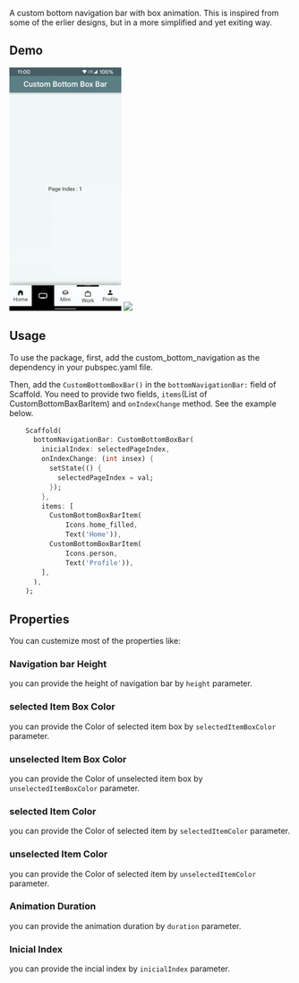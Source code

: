 
A custom bottom navigation bar with box animation. This is inspired from some of the erlier designs, but in a more simplified and yet exiting way.

## Demo

<!-- ![](./example/demo1.gif) -->
<img src="./example/demo1.gif" width="200" />

<img src="./example/demo2.gif" width="200" />

<!-- ![](./example/demo2.gif) -->

## Usage

To use the package, first, add the custom_bottom_navigation as the dependency in your pubspec.yaml file.

Then, add the `CustomBottomBoxBar()` in the `bottomNavigationBar:` field of Scaffold. You need to provide two fields, `items`(List of CustomBottomBaxBarItem) and `onIndexChange` method. See the example below.

```dart
    Scaffold(
      bottomNavigationBar: CustomBottomBoxBar(
        inicialIndex: selectedPageIndex,
        onIndexChange: (int insex) {
          setState(() {
            selectedPageIndex = val;
          });
        },
        items: [
          CustomBottomBoxBarItem(
              Icons.home_filled,
              Text('Home')),
          CustomBottomBoxBarItem(
              Icons.person,
              Text('Profile')),
        ],
      ),
    );
```

## Properties
You can custemize most of the properties like:

### Navigation bar Height
you can provide the height of navigation bar by `height` parameter.

### selected Item Box Color
you can provide the Color of selected item box by `selectedItemBoxColor` parameter.

### unselected Item Box Color
you can provide the Color of unselected item box by `unselectedItemBoxColor` parameter.

### selected Item Color
you can provide the Color of selected item by `selectedItemColor` parameter.

### unselected Item Color
you can provide the Color of selected item by `unselectedItemColor` parameter.

### Animation Duration
you can provide the animation duration by `duration` parameter.

### Inicial Index
you can provide the incial index by `inicialIndex` parameter.
